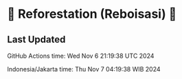 
# 🌳 Reforestation (Reboisasi) 🌲

## Last Updated

GitHub Actions time: Wed Nov  6 21:19:38 UTC 2024

Indonesia/Jakarta time: Thu Nov  7 04:19:38 WIB 2024
